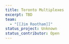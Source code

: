 ```yaml
---
title: Toronto Multiplexes
excerpt: TBD
team:
  - "[[Jim Rootham]]"
status_project: Unknown
status_contributor: Open
---
```


